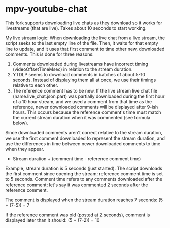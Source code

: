 # mpv-youtube-chat
This fork supports downloading live chats as they download so it works for livestreams (that are live).
Takes about 10 seconds to start working.

My live stream logic:
When downloading the live chat from a live stream, the script seeks to the last empty line of the file. Then, it waits for that empty line to update, and it uses that first comment to time other new, downloaded comments. This is done for three reasons:

1. Comments downloaded during livestreams have incorrect timing (videoOffsetTimeMsec) in relation to the stream duration.
2. YTDLP seems to download comments in batches of about 5-10 seconds. Instead of displaying them all at once, we use their timings relative to each other.
3. The reference comment has to be new. If the live stream live chat file (name.live_chat.json.part) was partially downloaded during the first hour of a 10 hour stream, and we used a comment from that time as the reference, newer downloaded comments will be displayed after 9-ish hours. This occurs because the reference comment's time must match the current stream duration when it was commented (see formula below).

Since downloaded comments aren't correct relative to the stream duration, we use the first comment downloaded to represent the stream duration, and use the differences in time between newer downloaded comments to time when they appear.
- Stream duration + (comment time - reference comment time)

Example, stream duration is 5 seconds (just started). 
The script downloads the first comment since opening the stream; reference comment time is set to 5 seconds. 
Comment time refers to any comments downloaded after the reference comment; let's say it was commented 2 seconds after the reference comment.

The comment is displayed when the stream duration reaches 7 seconds: (5 + (7-5)) = 7

If the reference comment was old (posted at 2 seconds), comment is displayed later than it should: (5 + (7-2)) = 10


